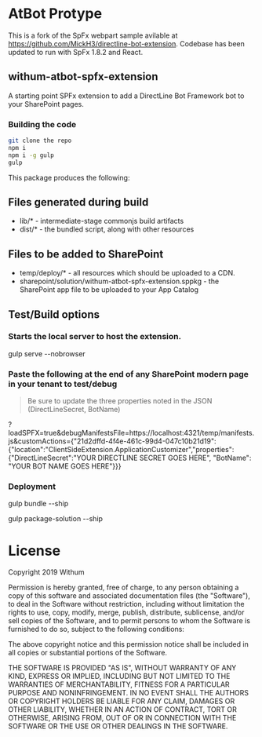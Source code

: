 # AtBot Protype
This is a fork of the SpFx webpart sample avilable at https://github.com/MickH3/directline-bot-extension.  Codebase has been updated to run with SpFx 1.8.2 and React.

## withum-atbot-spfx-extension

A starting point SPFx extension to add a DirectLine Bot Framework bot to your SharePoint pages.

### Building the code

```bash
git clone the repo
npm i
npm i -g gulp
gulp
```

This package produces the following:

## Files generated during build
* lib/* - intermediate-stage commonjs build artifacts
* dist/* - the bundled script, along with other resources

## Files to be added to SharePoint
* temp/deploy/* - all resources which should be uploaded to a CDN.
* sharepoint/solution/withum-atbot-spfx-extension.sppkg - the SharePoint app file to be uploaded to your App Catalog

## Test/Build options

### Starts the local server to host the extension.
gulp serve --nobrowser 

### Paste the following at the end of any SharePoint modern page in your tenant to test/debug
> Be sure to update the three properties noted in the JSON (DirectLineSecret, BotName)

?loadSPFX=true&debugManifestsFile=https://localhost:4321/temp/manifests.js&customActions={"21d2dffd-4f4e-461c-99d4-047c10b21d19":{"location":"ClientSideExtension.ApplicationCustomizer","properties":{"DirectLineSecret":"YOUR DIRECTLINE SECRET GOES HERE", "BotName": "YOUR BOT NAME GOES HERE"}}}

### Deployment
gulp bundle --ship

gulp package-solution --ship


# License
Copyright 2019 Withum

Permission is hereby granted, free of charge, to any person obtaining a copy of this software and associated documentation files (the "Software"), to deal in the Software without restriction, including without limitation the rights to use, copy, modify, merge, publish, distribute, sublicense, and/or sell copies of the Software, and to permit persons to whom the Software is furnished to do so, subject to the following conditions:

The above copyright notice and this permission notice shall be included in all copies or substantial portions of the Software.

THE SOFTWARE IS PROVIDED "AS IS", WITHOUT WARRANTY OF ANY KIND, EXPRESS OR IMPLIED, INCLUDING BUT NOT LIMITED TO THE WARRANTIES OF MERCHANTABILITY, FITNESS FOR A PARTICULAR PURPOSE AND NONINFRINGEMENT. IN NO EVENT SHALL THE AUTHORS OR COPYRIGHT HOLDERS BE LIABLE FOR ANY CLAIM, DAMAGES OR OTHER LIABILITY, WHETHER IN AN ACTION OF CONTRACT, TORT OR OTHERWISE, ARISING FROM, OUT OF OR IN CONNECTION WITH THE SOFTWARE OR THE USE OR OTHER DEALINGS IN THE SOFTWARE.
